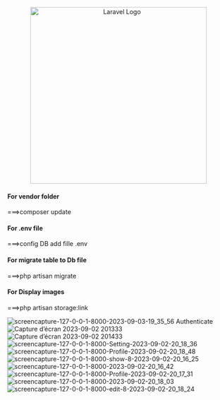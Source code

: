 <p align="center"><a href="https://laravel.com" target="_blank"><img src="https://raw.githubusercontent.com/laravel/art/master/logo-lockup/5%20SVG/2%20CMYK/1%20Full%20Color/laravel-logolockup-cmyk-red.svg" width="400" alt="Laravel Logo"></a></p>

<h4>For vendor folder</h4>
===>composer update<br/>
<h4>For .env file</h4>
===>config DB add fille .env<br/>
<h4>For migrate table to Db file</h4>
===>php artisan migrate<br/>
<h4>For Display images</h4>
===>php artisan storage:link<br/>


![screencapture-127-0-0-1-8000-2023-09-03-19_35_56](https://github.com/YounessidrissiAroussi/Darna-project/assets/92603400/b8325e48-d639-4888-b8e2-d6598166038b)
Authenticate
![Capture d’écran 2023-09-02 201333](https://github.com/YounessidrissiAroussi/Darna-project/assets/92603400/aef8463c-8fa1-44be-ba1b-89df554651f6)
![Capture d’écran 2023-09-02 201433](https://github.com/YounessidrissiAroussi/Darna-project/assets/92603400/cdc172d9-10fe-4cd1-aa13-f8d21bacae65)
![screencapture-127-0-0-1-8000-Setting-2023-09-02-20_18_36](https://github.com/YounessidrissiAroussi/Darna-project/assets/92603400/76e85e9d-0842-439b-94c2-3d93eaae674c)
![screencapture-127-0-0-1-8000-Profile-2023-09-02-20_18_48](https://github.com/YounessidrissiAroussi/Darna-project/assets/92603400/dde89fe6-531c-4ed2-a15c-401e6d563d90)
![screencapture-127-0-0-1-8000-show-8-2023-09-02-20_16_25](https://github.com/YounessidrissiAroussi/Darna-project/assets/92603400/982afe66-1e1d-4ca2-a978-d0eeb30a4cfe)
![screencapture-127-0-0-1-8000-2023-09-02-20_16_42](https://github.com/YounessidrissiAroussi/Darna-project/assets/92603400/97e3c93b-072b-4e13-876e-982390c8c044)
![screencapture-127-0-0-1-8000-Profile-2023-09-02-20_17_31](https://github.com/YounessidrissiAroussi/Darna-project/assets/92603400/84b041de-a9e6-4609-8523-578d2fa8f1c5)
![screencapture-127-0-0-1-8000-2023-09-02-20_18_03](https://github.com/YounessidrissiAroussi/Darna-project/assets/92603400/9a5cf441-d346-4c6e-94f9-716231f2f1cb)
![screencapture-127-0-0-1-8000-edit-8-2023-09-02-20_18_24](https://github.com/YounessidrissiAroussi/Darna-project/assets/92603400/839da834-54ea-4598-bdb8-156305c98c1e)
